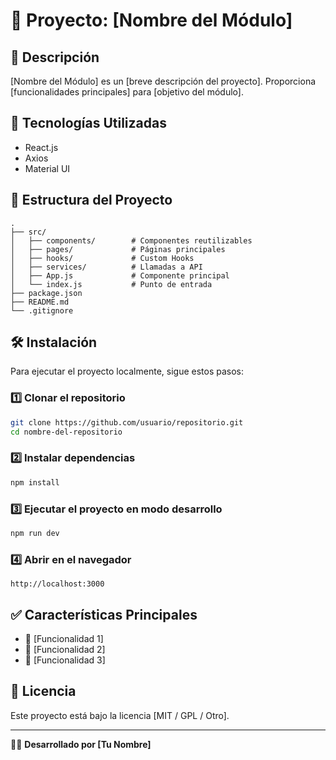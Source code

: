 # 📌 Proyecto: [Nombre del Módulo]

## 📖 Descripción
[Nombre del Módulo] es un [breve descripción del proyecto]. Proporciona [funcionalidades principales] para [objetivo del módulo].

## 🚀 Tecnologías Utilizadas
- React.js
- Axios
- Material UI

## 📂 Estructura del Proyecto
```
.
├── src/
│   ├── components/        # Componentes reutilizables
│   ├── pages/             # Páginas principales
│   ├── hooks/             # Custom Hooks
│   ├── services/          # Llamadas a API
│   ├── App.js             # Componente principal
│   └── index.js           # Punto de entrada
├── package.json
├── README.md
└── .gitignore
```

## 🛠️ Instalación
Para ejecutar el proyecto localmente, sigue estos pasos:

### 1️⃣ Clonar el repositorio
```bash
git clone https://github.com/usuario/repositorio.git
cd nombre-del-repositorio
```

### 2️⃣ Instalar dependencias
```bash
npm install
```

### 3️⃣ Ejecutar el proyecto en modo desarrollo
```bash
npm run dev
```

### 4️⃣ Abrir en el navegador
```
http://localhost:3000
```

## ✅ Características Principales
- 📌 [Funcionalidad 1]
- 📌 [Funcionalidad 2]
- 📌 [Funcionalidad 3]

## 📄 Licencia
Este proyecto está bajo la licencia [MIT / GPL / Otro].

---

👨‍💻 **Desarrollado por [Tu Nombre]**

